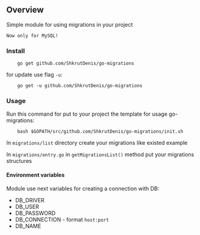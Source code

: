 ## Overview

Simple module for using migrations in your project
 
`Now only for MySQL!`

### Install

```
    go get github.com/ShkrutDenis/go-migrations
```

for update use flag `-u`:

```
    go get -u github.com/ShkrutDenis/go-migrations
```

### Usage

Run this command for put to your project the template for usage go-migrations:
```
    bash $GOPATH/src/github.com/ShkrutDenis/go-migrations/init.sh
```

In `migrations/list` directory create your migrations like existed example

In `migrations/entry.go` in `getMigrationsList()` method put your migrations structures

#### Environment variables

Module use next variables for creating a connection with DB:

- DB_DRIVER
- DB_USER
- DB_PASSWORD
- DB_CONNECTION - format `host:port`
- DB_NAME